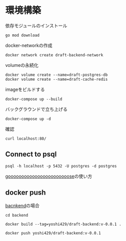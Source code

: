 # 環境構築

依存モジュールのインストール

```
go mod download
```

docker-networkの作成

```
docker network create draft-backend-network
```

volumeの永続化

```
docker volume create --name=draft-postgres-db
docker volume create --name=draft-cache-redis
```

imageをビルドする

```
docker-compose up --build
```

バックグラウンドで立ち上げる

```
docker-compose up -d
```

確認

```
curl localhost:80/
```

## Connect to psql

```
psql -h localhost -p 5432 -U postgres -d postgres
```

[gooooooooooooooooooooooose](https://github.com/yoshihiro-shu/draft-backend/tree/main/migrations)の使い方

## docker push

[bacnkend](https://hub.docker.com/repository/docker/yoshi429/draft-backend)の場合

```
cd backend
```

```
docker build --tag=yoshi429/draft-backend:v-0.0.1 .
```

```
docker push yoshi429/draft-backend:v-0.0.1
```
